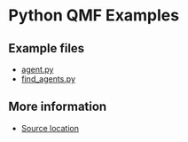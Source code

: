 
# Python QMF Examples

## Example files

 - [agent.py](agent.py.html)
 - [find_agents.py](find_agents.py.html)

## More information

 - [Source location](http://svn.apache.org/repos/asf/qpid/tags/0.20/qpid/cpp/bindings/qmf2/examples/python)
